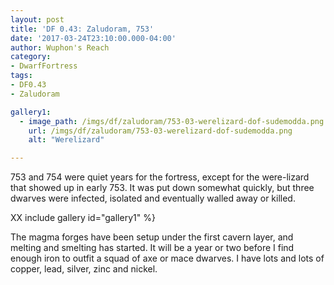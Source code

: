 ```yaml
---
layout: post
title: 'DF 0.43: Zaludoram, 753'
date: '2017-03-24T23:10:00.000-04:00'
author: Wuphon's Reach
category:
- DwarfFortress
tags:
- DF0.43
- Zaludoram

gallery1:
  - image_path: /imgs/df/zaludoram/753-03-werelizard-dof-sudemodda.png
    url: /imgs/df/zaludoram/753-03-werelizard-dof-sudemodda.png
    alt: "Werelizard"

---
```


753 and 754 were quiet years for the fortress, except for the were-lizard that showed up in early 753.  It was put down somewhat quickly, but three dwarves were infected, isolated and eventually walled away or killed.

XX include gallery id="gallery1" %}

The magma forges have been setup under the first cavern layer, and melting and smelting has started.  It will be a year or two before I find enough iron to outfit a squad of axe or mace dwarves.  I have lots and lots of copper, lead, silver, zinc and nickel.